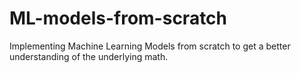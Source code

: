 # ML-models-from-scratch

Implementing Machine Learning Models from scratch to get a better understanding of the underlying math.
